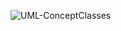 ![UML-ConceptClasses](https://www.planttext.com/api/plantuml/png/PP31QiCm38RlUWgHOo67NNSOPHqxPL3QxW6ChILYjXLaPJ36tdsnrz7IwMBupFVhHzjYJcr94I3Icw49Ae-JOM0bRomPOE90w5bz932sIFZwCk1EigVPS1TTALJmYTseBY508pZKcBrR4HbfmI_0THBdnxOWKocD-8dy-uaJmVUVUg1nYSuuZyVFOfJEBkTvkKfiJ1OB8lhil8as4clwG1yKBu6jou5cKJjdsRfmJyeIBjBHd9KgtLJlxZhi-mTStt_Dxb5_4G7SVbPF-XwxJNTT061BETIJ_m00)
